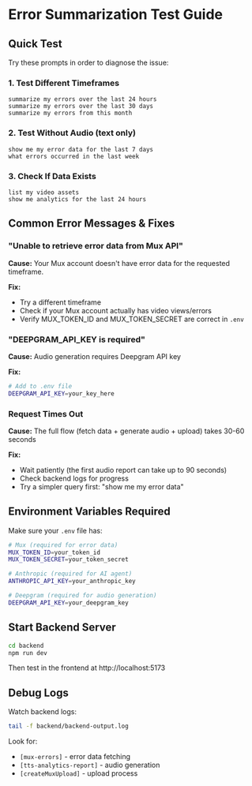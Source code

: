 # Error Summarization Test Guide

## Quick Test

Try these prompts in order to diagnose the issue:

### 1. Test Different Timeframes
```
summarize my errors over the last 24 hours
summarize my errors over the last 30 days
summarize my errors from this month
```

### 2. Test Without Audio (text only)
```
show me my error data for the last 7 days
what errors occurred in the last week
```

### 3. Check If Data Exists
```
list my video assets
show me analytics for the last 24 hours
```

## Common Error Messages & Fixes

### "Unable to retrieve error data from Mux API"
**Cause:** Your Mux account doesn't have error data for the requested timeframe.

**Fix:** 
- Try a different timeframe
- Check if your Mux account actually has video views/errors
- Verify MUX_TOKEN_ID and MUX_TOKEN_SECRET are correct in `.env`

### "DEEPGRAM_API_KEY is required"
**Cause:** Audio generation requires Deepgram API key

**Fix:**
```bash
# Add to .env file
DEEPGRAM_API_KEY=your_key_here
```

### Request Times Out
**Cause:** The full flow (fetch data + generate audio + upload) takes 30-60 seconds

**Fix:**
- Wait patiently (the first audio report can take up to 90 seconds)
- Check backend logs for progress
- Try a simpler query first: "show me my error data"

## Environment Variables Required

Make sure your `.env` file has:
```bash
# Mux (required for error data)
MUX_TOKEN_ID=your_token_id
MUX_TOKEN_SECRET=your_token_secret

# Anthropic (required for AI agent)
ANTHROPIC_API_KEY=your_anthropic_key

# Deepgram (required for audio generation)
DEEPGRAM_API_KEY=your_deepgram_key
```

## Start Backend Server

```bash
cd backend
npm run dev
```

Then test in the frontend at http://localhost:5173

## Debug Logs

Watch backend logs:
```bash
tail -f backend/backend-output.log
```

Look for:
- `[mux-errors]` - error data fetching
- `[tts-analytics-report]` - audio generation
- `[createMuxUpload]` - upload process

